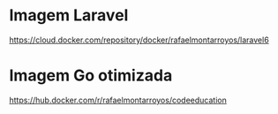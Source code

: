# Imagem Laravel

https://cloud.docker.com/repository/docker/rafaelmontarroyos/laravel6

# Imagem Go otimizada

https://hub.docker.com/r/rafaelmontarroyos/codeeducation